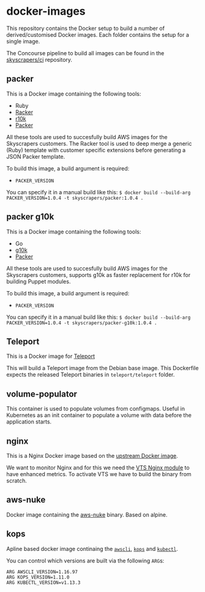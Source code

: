 # docker-images

This repository contains the Docker setup to build a number of derived/customised
Docker images. Each folder contains the setup for a single image.

The Concourse pipeline to build all images can be found in the
[skyscrapers/ci](https://github.com/skyscrapers/ci) repository.

## packer

This is a Docker image containing the following tools:

* Ruby
* [Racker](https://github.com/aspring/racker)
* [r10k](https://github.com/puppetlabs/r10k)
* [Packer](https://www.packer.io/)

All these tools are used to succesfully build AWS images for the Skyscrapers customers.
The Racker tool is used to deep merge a generic (Ruby) template with
customer specific extensions before generating a JSON Packer template.

To build this image, a build argument is required:
* `PACKER_VERSION`

You can specify it in a manual build like this:
`$ docker build --build-arg PACKER_VERSION=1.0.4 -t skyscrapers/packer:1.0.4 .`

## packer g10k

This is a Docker image containing the following tools:

* Go
* [g10k](https://github.com/xorpaul/g10k)
* [Packer](https://www.packer.io/)

All these tools are used to succesfully build AWS images for the Skyscrapers customers, supports g10k as faster replacement for r10k for building Puppet modules.

To build this image, a build argument is required:
* `PACKER_VERSION`

You can specify it in a manual build like this:
`$ docker build --build-arg PACKER_VERSION=1.0.4 -t skyscrapers/packer-g10k:1.0.4 .`

## Teleport

This is a Docker image for [Teleport](https://gravitational.com/teleport/)

This will build a Teleport image from the Debian base image. This Dockerfile expects the released Teleport binaries in `teleport/teleport` folder.

## volume-populator

This container is used to populate volumes from configmaps. Useful in Kubernetes as an init container to populate a volume with data before the application starts.

## nginx

This is a Nginx Docker image based on the [upstream Docker image](https://hub.docker.com/_/nginx/).

We want to monitor Nginx and for this we need the [VTS Nginx module](https://github.com/vozlt/nginx-module-vts) to have enhanced metrics. To activate VTS we have to build the binary from scratch.

## aws-nuke

Docker image containing the [aws-nuke](https://github.com/rebuy-de/aws-nuke) binary. Based on alpine.

## kops

Apline based docker image continaing the [`awscli`](https://github.com/aws/aws-cli), [`kops`](https://github.com/kubernetes/kops) and [`kubectl`](https://github.com/kubernetes/kubectl).

You can control which versions are built via the following `ARG`s:

```docker
ARG AWSCLI_VERSION=1.16.97
ARG KOPS_VERSION=1.11.0
ARG KUBECTL_VERSION=v1.13.3
```
